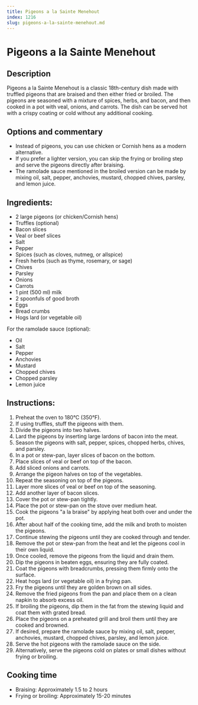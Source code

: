 ```yaml
---
title: Pigeons a la Sainte Menehout
index: 1216
slug: pigeons-a-la-sainte-menehout.md
---
```


# Pigeons a la Sainte Menehout

## Description
Pigeons a la Sainte Menehout is a classic 18th-century dish made with truffled pigeons that are braised and then either fried or broiled. The pigeons are seasoned with a mixture of spices, herbs, and bacon, and then cooked in a pot with veal, onions, and carrots. The dish can be served hot with a crispy coating or cold without any additional cooking.

## Options and commentary
- Instead of pigeons, you can use chicken or Cornish hens as a modern alternative.
- If you prefer a lighter version, you can skip the frying or broiling step and serve the pigeons directly after braising.
- The ramolade sauce mentioned in the broiled version can be made by mixing oil, salt, pepper, anchovies, mustard, chopped chives, parsley, and lemon juice.

## Ingredients:
- 2 large pigeons (or chicken/Cornish hens)
- Truffles (optional)
- Bacon slices
- Veal or beef slices
- Salt
- Pepper
- Spices (such as cloves, nutmeg, or allspice)
- Fresh herbs (such as thyme, rosemary, or sage)
- Chives
- Parsley
- Onions
- Carrots
- 1 pint (500 ml) milk
- 2 spoonfuls of good broth
- Eggs
- Bread crumbs
- Hogs lard (or vegetable oil)

For the ramolade sauce (optional):
- Oil
- Salt
- Pepper
- Anchovies
- Mustard
- Chopped chives
- Chopped parsley
- Lemon juice

## Instructions:
1. Preheat the oven to 180°C (350°F).
2. If using truffles, stuff the pigeons with them.
3. Divide the pigeons into two halves.
4. Lard the pigeons by inserting large lardons of bacon into the meat.
5. Season the pigeons with salt, pepper, spices, chopped herbs, chives, and parsley.
6. In a pot or stew-pan, layer slices of bacon on the bottom.
7. Place slices of veal or beef on top of the bacon.
8. Add sliced onions and carrots.
9. Arrange the pigeon halves on top of the vegetables.
10. Repeat the seasoning on top of the pigeons.
11. Layer more slices of veal or beef on top of the seasoning.
12. Add another layer of bacon slices.
13. Cover the pot or stew-pan tightly.
14. Place the pot or stew-pan on the stove over medium heat.
15. Cook the pigeons "a la braise" by applying heat both over and under the pot.
16. After about half of the cooking time, add the milk and broth to moisten the pigeons.
17. Continue stewing the pigeons until they are cooked through and tender.
18. Remove the pot or stew-pan from the heat and let the pigeons cool in their own liquid.
19. Once cooled, remove the pigeons from the liquid and drain them.
20. Dip the pigeons in beaten eggs, ensuring they are fully coated.
21. Coat the pigeons with breadcrumbs, pressing them firmly onto the surface.
22. Heat hogs lard (or vegetable oil) in a frying pan.
23. Fry the pigeons until they are golden brown on all sides.
24. Remove the fried pigeons from the pan and place them on a clean napkin to absorb excess oil.
25. If broiling the pigeons, dip them in the fat from the stewing liquid and coat them with grated bread.
26. Place the pigeons on a preheated grill and broil them until they are cooked and browned.
27. If desired, prepare the ramolade sauce by mixing oil, salt, pepper, anchovies, mustard, chopped chives, parsley, and lemon juice.
28. Serve the hot pigeons with the ramolade sauce on the side.
29. Alternatively, serve the pigeons cold on plates or small dishes without frying or broiling.

## Cooking time
- Braising: Approximately 1.5 to 2 hours
- Frying or broiling: Approximately 15-20 minutes